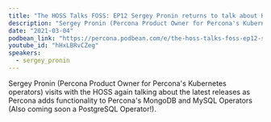 ```yaml
---
title: "The HOSS Talks FOSS: EP12 Sergey Pronin returns to talk about Kubernets, Operators, and DBaaS"
description: "Sergey Pronin (Percona Product Owner for Percona's Kubernetes operators) visits with the HOSS again talking about the latest releases as Percona adds functionality to Percona's MongoDB and MySQL Operators (Also coming soon a PostgreSQL Operator!)."
date: "2021-03-04"
podbean_link: "https://percona.podbean.com/e/the-hoss-talks-foss-ep12-sergey-pronin-returns-to-talk-about-kubernets-operators-and-dbaas/"
youtube_id: "hHxLBRvCZeg"
speakers:
  - sergey_pronin
---
```


Sergey Pronin (Percona Product Owner for Percona's Kubernetes operators) visits with the HOSS again talking about the latest releases as Percona adds functionality to Percona's MongoDB and MySQL Operators (Also coming soon a PostgreSQL Operator!).